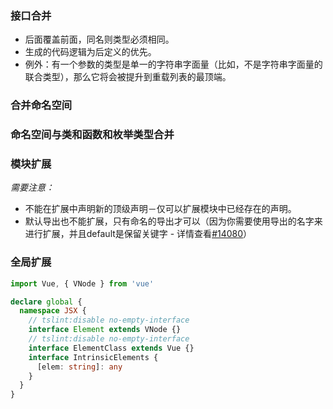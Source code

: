 ### 接口合并
* 后面覆盖前面，同名则类型必须相同。
* 生成的代码逻辑为后定义的优先。
* 例外：有一个参数的类型是单一的字符串字面量（比如，不是字符串字面量的联合类型），那么它将会被提升到重载列表的最顶端。

### 合并命名空间
### 命名空间与类和函数和枚举类型合并
### 模块扩展
_需要注意：_
* 不能在扩展中声明新的顶级声明－仅可以扩展模块中已经存在的声明。
* 默认导出也不能扩展，只有命名的导出才可以（因为你需要使用导出的名字来进行扩展，并且default是保留关键字 - 详情查看[#14080](https://github.com/Microsoft/TypeScript/issues/14080)）
### 全局扩展
```ts
import Vue, { VNode } from 'vue'

declare global {
  namespace JSX {
    // tslint:disable no-empty-interface
    interface Element extends VNode {}
    // tslint:disable no-empty-interface
    interface ElementClass extends Vue {}
    interface IntrinsicElements {
      [elem: string]: any
    }
  }
}
```
